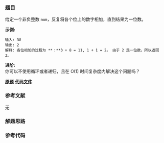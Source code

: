 ### 题目
给定一个非负整数 `num`，反复将各个位上的数字相加，直到结果为一位数。

**示例:**

    
    
    输入: 38
    输出: 2 
    解释: 各位相加的过程为 **：**3 + 8 = 11, 1 + 1 = 2。 由于 2 是一位数，所以返回 2。
    

**进阶:**  
你可以不使用循环或者递归，且在 O(1) 时间复杂度内解决这个问题吗？

 **[原题](https://leetcode-cn.com/problems/add-digits/)**    **[代码文件]()**


### 参考文献
无

### 解题思路




### 参考代码

```go


```




